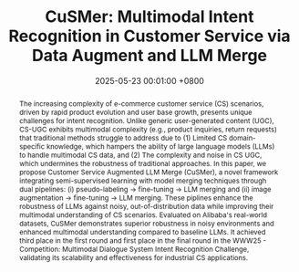 ---
title:          "CuSMer: Multimodal Intent Recognition in Customer Service via Data Augment and LLM Merge"
date:           2025-05-23 00:01:00 +0800
selected:       true
pub:            "WWW 2025 Competition Track"
pub_date:       "2025"
abstract: >-
  The increasing complexity of e-commerce customer service (CS) scenarios, driven by rapid product evolution and user base growth, presents unique challenges for intent recognition. Unlike generic user-generated content (UGC), CS-UGC exhibits multimodal complexity (e.g., product inquiries, return requests) that traditional methods struggle to address due to (1) Limited CS domain-specific knowledge, which hampers the ability of large language models (LLMs) to handle multimodal CS data, and (2) The complexity and noise in CS UGC, which undermines the robustness of traditional approaches. In this paper, we propose Customer Service Augmented LLM Merge (CuSMer), a novel framework integrating semi-supervised learning with model merging techniques through dual pipelines: (i) pseudo-labeling → fine-tuning → LLM merging and (ii) image augmentation → fine-tuning → LLM merging. These piplines enhance the robustness of LLMs against noisy, out-of-distribution data while improving their multimodal understanding of CS scenarios. Evaluated on Alibaba's real-world datasets, CuSMer demonstrates superior robustness in noisy environments and enhanced multimodal understanding compared to baseline LLMs. It achieved third place in the first round and first place in the final round in the WWW25 - Competition: Multimodal Dialogue System Intent Recognition Challenge, validating its scalability and effectiveness for industrial CS applications.
cover:          /assets/images/covers/cusmer.png
authors:
- Zhipeng Li
- Binglin Wu
- Yingyi Zhang
- Xianneng Li#
links:
  Paper: https://dl.acm.org/doi/abs/10.1145/3701716.3718373
---
